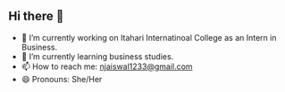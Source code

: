 ## Hi there 👋
- 🔭 I’m currently working on Itahari Internatinoal College as an Intern in Business.
- 🌱 I’m currently learning business studies.
- 📫 How to reach me: njaiswal1233@gmail.com
- 😄 Pronouns: She/Her
